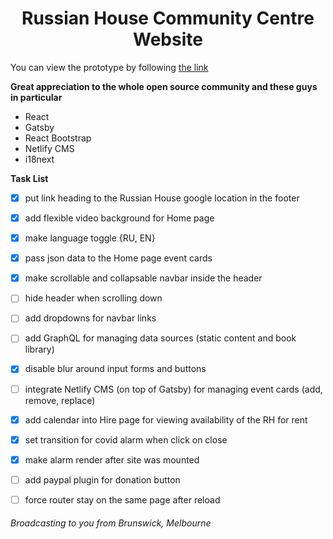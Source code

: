 <h1 align="center">
  Russian House Community Centre Website 
</h1>

You can view the prototype by following [the link](https://master.d2ew76d4b2igww.amplifyapp.com/)

**Great appreciation to the whole open source community and these guys in particular**
- React 
- Gatsby
- React Bootstrap
- Netlify CMS
- i18next 


**Task List**
- [x] put link heading to the Russian House google location in the footer
- [x] add flexible video background for Home page   
- [x] make language toggle {RU, EN}
- [x] pass json data to the Home page event cards
- [x] make scrollable and collapsable navbar inside the header
- [ ] hide header when scrolling down
- [ ] add dropdowns for navbar links
- [ ] add GraphQL for managing data sources (static content and book library)
- [x] disable blur around input forms and buttons
- [ ] integrate Netlify CMS (on top of Gatsby) for managing event cards (add, remove, replace)
- [x] add calendar into Hire page for viewing availability of the RH for rent 
- [x] set transition for covid alarm when click on close
- [x] make alarm render after site was mounted 
- [ ] add paypal plugin for donation button
- [ ] force router stay on the same page after reload





###### Broadcasting to you from Brunswick, Melbourne
